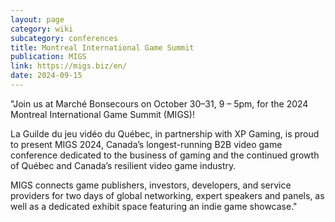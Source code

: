 ```yaml
---
layout: page
category: wiki
subcategory: conferences
title: Montreal International Game Summit
publication: MIGS
link: https://migs.biz/en/
date: 2024-09-15
---
```


"Join us at Marché Bonsecours on October 30–31, 9 – 5pm, for the 2024 Montreal International Game Summit (MIGS)!

La Guilde du jeu vidéo du Québec, in partnership with XP Gaming, is proud to present MIGS 2024, Canada’s longest-running B2B video game conference dedicated to the business of gaming and the continued growth of Québec and Canada’s resilient video game industry.

MIGS connects game publishers, investors, developers, and service providers for two days of global networking, expert speakers and panels, as well as a dedicated exhibit space featuring an indie game showcase."
